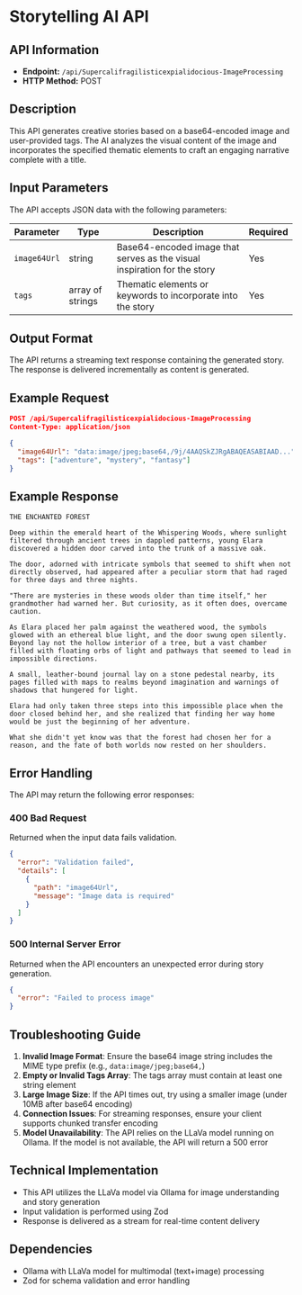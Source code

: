 # Storytelling AI API

## API Information
- **Endpoint:** `/api/Supercalifragilisticexpialidocious-ImageProcessing`
- **HTTP Method:** POST

## Description
This API generates creative stories based on a base64-encoded image and user-provided tags. The AI analyzes the visual content of the image and incorporates the specified thematic elements to craft an engaging narrative complete with a title.

## Input Parameters
The API accepts JSON data with the following parameters:

| Parameter | Type | Description | Required |
|-----------|------|-------------|----------|
| `image64Url` | string | Base64-encoded image that serves as the visual inspiration for the story | Yes |
| `tags` | array of strings | Thematic elements or keywords to incorporate into the story | Yes |

## Output Format
The API returns a streaming text response containing the generated story. The response is delivered incrementally as content is generated.

## Example Request
```json
POST /api/Supercalifragilisticexpialidocious-ImageProcessing
Content-Type: application/json

{
  "image64Url": "data:image/jpeg;base64,/9j/4AAQSkZJRgABAQEASABIAAD...",
  "tags": ["adventure", "mystery", "fantasy"]
}
```

## Example Response
```
THE ENCHANTED FOREST

Deep within the emerald heart of the Whispering Woods, where sunlight filtered through ancient trees in dappled patterns, young Elara discovered a hidden door carved into the trunk of a massive oak.

The door, adorned with intricate symbols that seemed to shift when not directly observed, had appeared after a peculiar storm that had raged for three days and three nights.

"There are mysteries in these woods older than time itself," her grandmother had warned her. But curiosity, as it often does, overcame caution.

As Elara placed her palm against the weathered wood, the symbols glowed with an ethereal blue light, and the door swung open silently. Beyond lay not the hollow interior of a tree, but a vast chamber filled with floating orbs of light and pathways that seemed to lead in impossible directions.

A small, leather-bound journal lay on a stone pedestal nearby, its pages filled with maps to realms beyond imagination and warnings of shadows that hungered for light.

Elara had only taken three steps into this impossible place when the door closed behind her, and she realized that finding her way home would be just the beginning of her adventure.

What she didn't yet know was that the forest had chosen her for a reason, and the fate of both worlds now rested on her shoulders.
```

## Error Handling

The API may return the following error responses:

### 400 Bad Request
Returned when the input data fails validation.

```json
{
  "error": "Validation failed",
  "details": [
    {
      "path": "image64Url",
      "message": "Image data is required"
    }
  ]
}
```

### 500 Internal Server Error
Returned when the API encounters an unexpected error during story generation.

```json
{
  "error": "Failed to process image"
}
```

## Troubleshooting Guide

1. **Invalid Image Format**: Ensure the base64 image string includes the MIME type prefix (e.g., `data:image/jpeg;base64,`)
2. **Empty or Invalid Tags Array**: The tags array must contain at least one string element
3. **Large Image Size**: If the API times out, try using a smaller image (under 10MB after base64 encoding)
4. **Connection Issues**: For streaming responses, ensure your client supports chunked transfer encoding
5. **Model Unavailability**: The API relies on the LLaVa model running on Ollama. If the model is not available, the API will return a 500 error

## Technical Implementation
- This API utilizes the LLaVa model via Ollama for image understanding and story generation
- Input validation is performed using Zod
- Response is delivered as a stream for real-time content delivery

## Dependencies
- Ollama with LLaVa model for multimodal (text+image) processing
- Zod for schema validation and error handling 